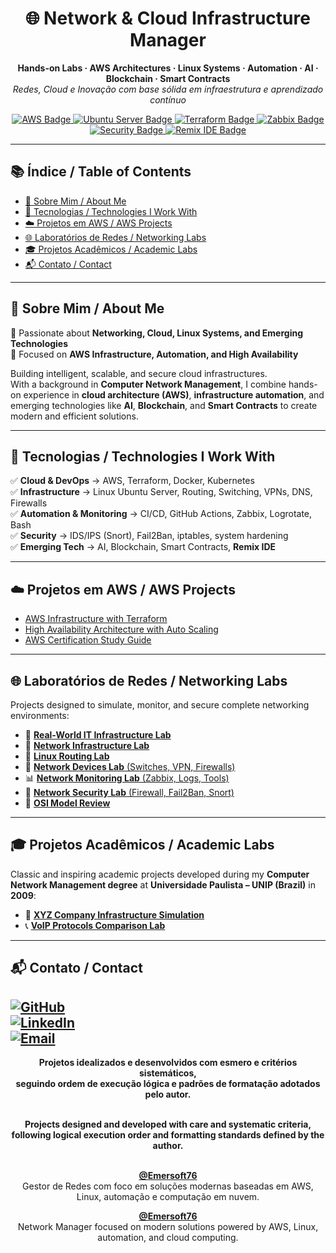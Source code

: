 <h1 align="center">🌐 Network & Cloud Infrastructure Manager</h1>

<p align="center">
  <strong>Hands-on Labs · AWS Architectures · Linux Systems · Automation · AI · Blockchain · Smart Contracts</strong><br>
  <em>Redes, Cloud e Inovação com base sólida em infraestrutura e aprendizado contínuo</em>
</p>

<p align="center">
  <!-- Cloud -->
  <a href="https://aws.amazon.com" target="_blank">
    <img src="https://img.shields.io/badge/Cloud-AWS-orange?logo=amazonaws" alt="AWS Badge"/>
  </a>
  
  <!-- Linux -->
  <a href="https://ubuntu.com/server" target="_blank">
    <img src="https://img.shields.io/badge/Linux-Ubuntu%20Server-E95420?logo=ubuntu&logoColor=white" alt="Ubuntu Server Badge"/>
  </a>
  
  <!-- Automation -->
  <a href="https://developer.hashicorp.com/terraform" target="_blank">
    <img src="https://img.shields.io/badge/Automation-Terraform-844FBA?logo=terraform" alt="Terraform Badge"/>
  </a>
  
  <!-- Monitoring -->
  <a href="https://www.zabbix.com" target="_blank">
    <img src="https://img.shields.io/badge/Monitoring-Zabbix-red?logo=zabbix" alt="Zabbix Badge"/>
  </a>
  
  <!-- Security -->
  <a href="https://www.snort.org" target="_blank">
    <img src="https://img.shields.io/badge/Security-Firewall%2C%20Snort%2C%20Fail2Ban-blue?logo=shield" alt="Security Badge"/>
  </a>
  
  <!-- Blockchain -->
  <a href="https://remix.ethereum.org" target="_blank">
    <img src="https://img.shields.io/badge/Blockchain-Remix_IDE-black?logo=ethereum" alt="Remix IDE Badge"/>
  </a>
</p>

---

## 📚 Índice / Table of Contents  

- [🔎 Sobre Mim / About Me](#-sobre-mim--about-me)  
- [🔧 Tecnologias / Technologies I Work With](#-tecnologias--technologies-i-work-with)  
- [☁️ Projetos em AWS / AWS Projects](#-projetos-em-aws--aws-projects)  
- [🌐 Laboratórios de Redes / Networking Labs](#-laboratórios-de-redes--networking-labs)  
- [🎓 Projetos Acadêmicos / Academic Labs](#-projetos-acadêmicos--academic-labs)  
- [📬 Contato / Contact](#-contato--contact)

---

## 🔎 Sobre Mim / About Me  

🚀 Passionate about **Networking, Cloud, Linux Systems, and Emerging Technologies**  
🎯 Focused on **AWS Infrastructure, Automation, and High Availability**

Building intelligent, scalable, and secure cloud infrastructures.  
With a background in **Computer Network Management**, I combine hands-on experience in **cloud architecture (AWS)**, **infrastructure automation**, and emerging technologies like **AI**, **Blockchain**, and **Smart Contracts** to create modern and efficient solutions.

---

## 🔧 Tecnologias / Technologies I Work With  

✅ **Cloud & DevOps** → AWS, Terraform, Docker, Kubernetes  
✅ **Infrastructure** → Linux Ubuntu Server, Routing, Switching, VPNs, DNS, Firewalls  
✅ **Automation & Monitoring** → CI/CD, GitHub Actions, Zabbix, Logrotate, Bash  
✅ **Security** → IDS/IPS (Snort), Fail2Ban, iptables, system hardening  
✅ **Emerging Tech** → AI, Blockchain, Smart Contracts, **Remix IDE**

---

## ☁️ Projetos em AWS / AWS Projects  

- [AWS Infrastructure with Terraform](https://github.com/Emersoft76/aws-cloud-projects)  
- [High Availability Architecture with Auto Scaling](https://github.com/Emersoft76/aws-cloud-projects#projeto4-autoscaling-alb)  
- [AWS Certification Study Guide](https://github.com/Emersoft76/aws-certification-guide)

---

## 🌐 Laboratórios de Redes / Networking Labs  

Projects designed to simulate, monitor, and secure complete networking environments:

- 🧠 [**Real-World IT Infrastructure Lab**](https://github.com/Emersoft76/real-world-it-infrastructure-lab)  
- 🔧 [**Network Infrastructure Lab**](https://github.com/Emersoft76/network-infrastructure-lab)  
- 🧭 [**Linux Routing Lab**](https://github.com/Emersoft76/linux-routing-lab)  
- 🧰 [**Network Devices Lab** (Switches, VPN, Firewalls)](https://github.com/Emersoft76/network-devices-lab)  
- 📊 [**Network Monitoring Lab** (Zabbix, Logs, Tools)](https://github.com/Emersoft76/network-monitoring-lab)  
- 🔐 [**Network Security Lab** (Firewall, Fail2Ban, Snort)](https://github.com/Emersoft76/network-security-lab)  
- 📡 [**OSI Model Review**](https://github.com/Emersoft76/osi-model-review)

---

## 🎓 Projetos Acadêmicos / Academic Labs  

Classic and inspiring academic projects developed during my **Computer Network Management degree** at **Universidade Paulista – UNIP (Brazil)** in **2009**:

- 🏢 [**XYZ Company Infrastructure Simulation**](https://github.com/Emersoft76/xyz-company-it-infrastructure-lab)  
- 📞 [**VoIP Protocols Comparison Lab**](https://github.com/Emersoft76/VoIP-Protocols-Comparison-Lab)

---

## 📬 Contato / Contact

[![GitHub](https://img.shields.io/badge/GitHub-Emersoft76-181717?logo=github)](https://github.com/Emersoft76)  
[![LinkedIn](https://img.shields.io/badge/LinkedIn-Perfil-blue?logo=linkedin)](https://linkedin.com/in/emersoft-it)  
[![Email](https://img.shields.io/badge/Email-Contate_me-red?logo=gmail)](mailto:emersoft@outlook.pt)
---

<p align="center">
<strong>Projetos idealizados e desenvolvidos com esmero e critérios sistemáticos,<br> seguindo ordem de execução lógica e padrões de formatação adotados pelo autor.</strong><br><br>
<p align="center">
<strong>Projects designed and developed with care and systematic criteria,<br> following logical execution order and formatting standards defined by the author.</strong><br><br>
<p align="center">
<strong><a href="https://github.com/Emersoft76" target="_blank">@Emersoft76</a></strong><br>
Gestor de Redes com foco em soluções modernas baseadas em AWS, Linux, automação e computação em nuvem.<br>
<p align="center">
<strong><a href="https://github.com/Emersoft76" target="_blank">@Emersoft76</a></strong><br>
Network Manager focused on modern solutions powered by AWS, Linux, automation, and cloud computing.
</p>
